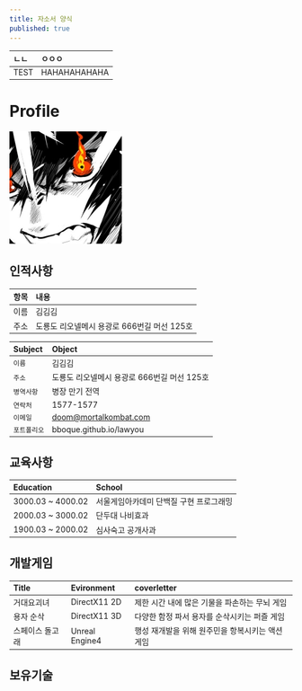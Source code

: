 ```yaml
---
title: 자소서 양식
published: true
---
```


|ㄴㄴ|ㅇㅇㅇ|
|:--|:----|
|TEST|HAHAHAHAHAHA|

# Profile
![Profile](Images/K-2.jpg)
## 인적사항
|항목|내용|
|:---|:---|
|이름|김김김|
|주소|도룡도 리오넬메시 용광로 666번길 머선 125호|


|   Subject |   Object                                  |
|:----------|:----------------------------------------- |
|   `이름`  |   김김김                                   |
|   `주소`  |   도룡도 리오넬메시 용광로 666번길 머선 125호|
|`병역사항` |   병장 만기 전역|
| `연락처`|1577-1577|
|`이메일`|doom@mortalkombat.com|
|`포트폴리오`|bboque.github.io/lawyou|

## 교육사항
|Education|School|
|:--|:--|
|3000.03 ~ 4000.02|서울게임아카데미 단백질 구현 프로그래밍|
|2000.03 ~ 3000.02|단두대 나비효과| 
|1900.03 ~ 2000.02|심사숙고 공개사과|

## 개발게임
|Title|Evironment|coverletter|
|:--|:--|:--|
|거대요괴녀|DirectX11 2D|제한 시간 내에 많은 기물을 파손하는 무뇌 게임|
|용자 순삭| DirectX11 3D|다양한 함정 파서 용자를 순삭시키는 퍼즐 게임|
|스페이스 돌고래|Unreal Engine4|행성 재개발을 위해 원주민을 항복시키는 액션 게임|

## 보유기술